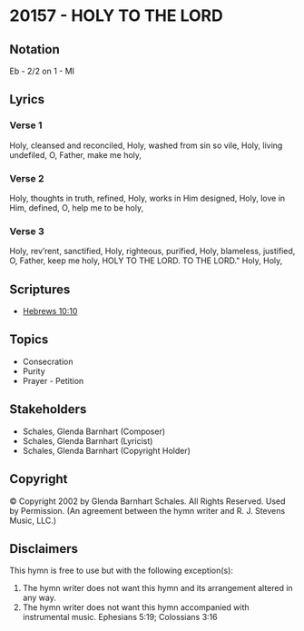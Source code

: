 # 20157 - HOLY TO THE LORD

## Notation

Eb - 2/2 on 1 - MI

## Lyrics

### Verse 1

Holy, cleansed and reconciled, Holy, washed from sin so vile, Holy, living undefiled, O, Father, make me holy,

### Verse 2

Holy, thoughts in truth, refined, Holy, works in Him designed, Holy, love in Him, defined, O, help me to be holy,

### Verse 3

Holy, rev’rent, sanctified, Holy, righteous, purified, Holy, blameless, justified, O, Father, keep me holy, HOLY TO THE LORD.  TO THE LORD." Holy, Holy,


## Scriptures

- [Hebrews 10:10](https://www.biblegateway.com/passage/?search=Hebrews%2010%3A10)

## Topics

- Consecration
- Purity
- Prayer - Petition

## Stakeholders

- Schales, Glenda Barnhart (Composer)
- Schales, Glenda Barnhart (Lyricist)
- Schales, Glenda Barnhart (Copyright Holder)

## Copyright

© Copyright 2002 by Glenda Barnhart Schales. All Rights Reserved. Used by Permission.
(An agreement between the hymn writer and R. J. Stevens Music, LLC.)

## Disclaimers

This hymn is free to use but with the following exception(s):
1. The hymn writer does not want this hymn and its arrangement altered in any way.
2. The hymn writer does not want this hymn accompanied with instrumental music.
Ephesians 5:19; Colossians 3:16

